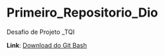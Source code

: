 # Primeiro_Repositorio_Dio
Desafio de  Projeto _TQI

**Link**:
[Download do Git Bash](https://git-scm.com/downloads)
